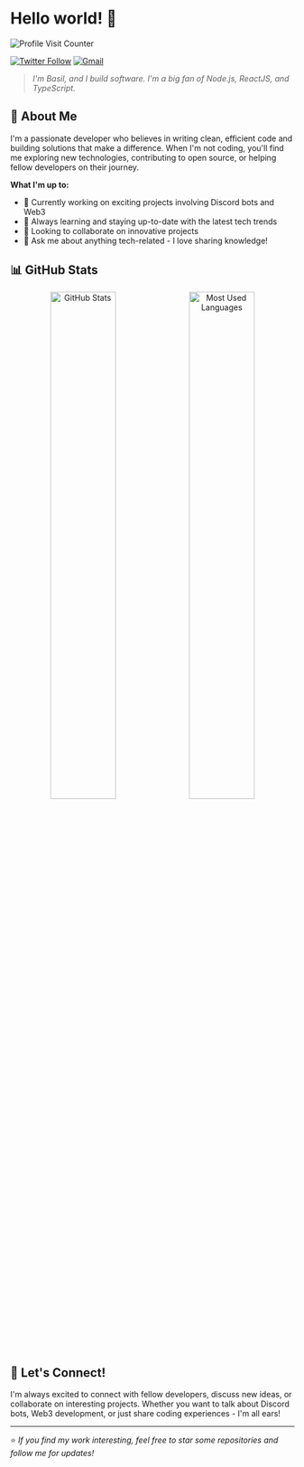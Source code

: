 # Hello world! 👋

![Profile Visit Counter](https://moe-counter.glitch.me/get/@sh-y-zu?theme=gelbooru)

[![Twitter Follow](https://img.shields.io/twitter/follow/__nobledev_?color=1DA1F2&logo=twitter&style=for-the-badge)](https://twitter.com/_nobledev) [![Gmail](https://img.shields.io/badge/Gmail-D14836?style=for-the-badge&logo=gmail&logoColor=white)](mailto:basilgoodluck22@gmail.com)

> *I'm Basil, and I build software. I'm a big fan of Node.js, ReactJS, and TypeScript.*

## 🚀 About Me

I'm a passionate developer who believes in writing clean, efficient code and building solutions that make a difference. When I'm not coding, you'll find me exploring new technologies, contributing to open source, or helping fellow developers on their journey.

**What I'm up to:**
- 🔭 Currently working on exciting projects involving Discord bots and Web3
- 🌱 Always learning and staying up-to-date with the latest tech trends
- 👯 Looking to collaborate on innovative projects
- 💬 Ask me about anything tech-related - I love sharing knowledge!

## 📊 GitHub Stats

<div align="center">
  <img src="https://github-readme-stats.vercel.app/api?username=basilgoodluck&show_icons=true&theme=transparent&hide_border=true&title_color=586069&text_color=586069&icon_color=586069" alt="GitHub Stats" width="48%" />
  <img src="https://github-readme-stats.vercel.app/api/top-langs?username=basilgoodluck&show_icons=true&locale=en&layout=compact&theme=transparent&hide_border=true&title_color=586069&text_color=586069" alt="Most Used Languages" width="48%" />
</div>

## 🤝 Let's Connect!

I'm always excited to connect with fellow developers, discuss new ideas, or collaborate on interesting projects. Whether you want to talk about Discord bots, Web3 development, or just share coding experiences - I'm all ears!

---

⭐️ *If you find my work interesting, feel free to star some repositories and follow me for updates!*

